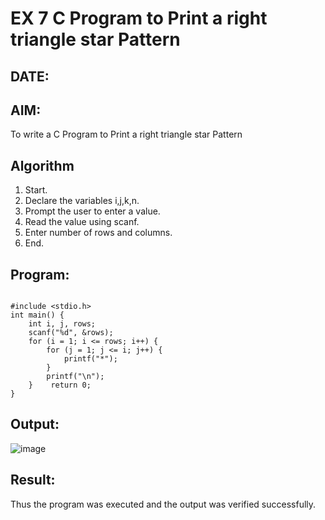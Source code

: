 # EX 7 C Program to Print a right triangle star Pattern
## DATE:
## AIM:
To write a C Program to Print a right triangle star Pattern

## Algorithm
   
1. Start. 
2. Declare the variables i,j,k,n. 
3. Prompt the user to enter a value. 
4. Read the value using scanf. 
5. Enter number of rows and columns. 
6. End.

## Program:
```

#include <stdio.h> 
int main() { 
    int i, j, rows; 
    scanf("%d", &rows); 
    for (i = 1; i <= rows; i++) { 
        for (j = 1; j <= i; j++) { 
            printf("*"); 
        } 
        printf("\n"); 
    }    return 0; 
}  

```

## Output:

![image](https://github.com/user-attachments/assets/a0881776-fcc9-4f96-a441-2f3cc4d800e1)

## Result:
Thus the program was executed and the output was verified successfully.
